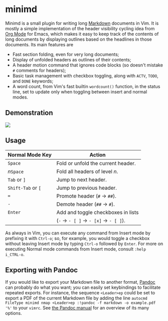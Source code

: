 # minimd

Minimd is a small plugin for writing long [Markdown](https://commonmark.org/) documents in Vim.  It is mostly a simple implementation of the header visibility cycling idea from [Org Mode](https://orgmode.org/) for Emacs, which makes it easy to keep track of the contents of long documents by displaying outlines based on the headlines in those documents.  Its main features are

- Fast section folding, even for very long documents;
- Display of unfolded headers as outlines of their contents;
- A header motion command that ignores code blocks (so doesn't mistake `#` comments for headers);
- Basic task management with checkbox toggling, along with `ACTV`, `TODO`, and `DONE` keywords;
- A word count, from Vim's fast builtin `wordcount()` function, in the status line, set to update only when toggling between insert and normal modes.

## Demonstration

![](http://johnob.sdf.org/resources/minimd_demo.gif)

## Usage

| Normal Mode Key     | Action                                  | 
| ---------------     | --------------------------------------  | 
| `Space`             | Fold or unfold the current header.      | 
| _n_`Space`          | Fold all headers of level _n_.          | 
| `Tab` or `]`        | Jump to next header.                    | 
| `Shift-Tab` or `[`  | Jump to previous header.                | 
| `=`                 | Promote header (`#` → `##`).            | 
| `-`                 | Demote header (`##` → `#`).             | 
| `Enter`             | Add and toggle checkboxes in lists      | 
|                     | (`-` → `- [ ]` → `- [x]` → `- [ ]`).    | 

As always in Vim, you can execute any command from Insert mode by prefixing it with `Ctrl-o`; so, for example, you would toggle a checkbox without leaving Insert mode by typing `Ctrl-o` followed by `Enter`.  For more on executing Normal mode commands from Insert mode, consult `:help i_CTRL-o`.

## Exporting with Pandoc

If you would like to export your Markdown file to another format, [Pandoc](https://pandoc.org/) can probably do what you want; you can easily set keybindings to facilitate repeated exports.  For instance, the sequence `<Leader>ep` could be set to export a PDF of the current Markdown file by adding the line `autocmd FileType minimd nmap <Leader>ep :!pandoc -f markdown -o example.pdf '%'` to your `vimrc`.  See [the Pandoc manual](https://pandoc.org/MANUAL.html) for an overview of its many options.
